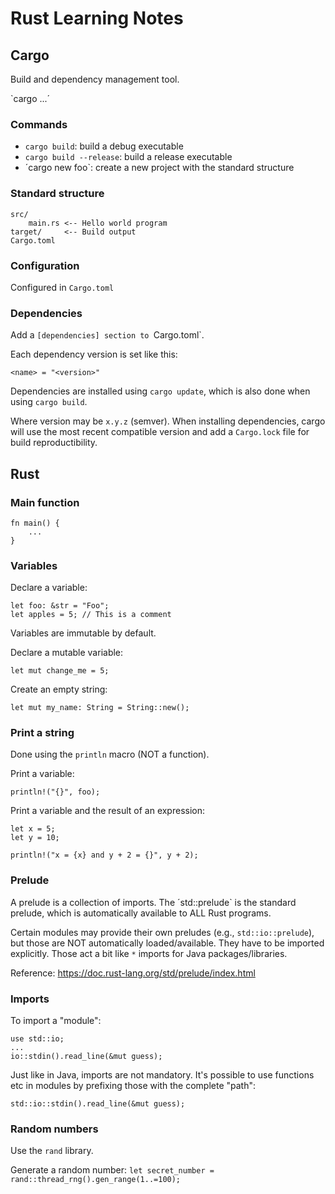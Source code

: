 # Rust Learning Notes

## Cargo
Build and dependency management tool.

`cargo ...´

### Commands
- `cargo build`: build a debug executable
- `cargo build --release`: build a release executable
- ´cargo new foo`: create a new project with the standard structure

### Standard structure

```
src/
    main.rs <-- Hello world program
target/     <-- Build output
Cargo.toml
```

### Configuration
Configured in `Cargo.toml`

### Dependencies
Add a `[dependencies] section to `Cargo.toml`.

Each dependency version is set like this:

```
<name> = "<version>"
```

Dependencies are installed using `cargo update`, which is also done when using `cargo build`.

Where version may be `x.y.z` (semver). When installing dependencies, cargo will use the most recent compatible version and add a `Cargo.lock` file for build reproductibility.


## Rust

### Main function
```
fn main() {
    ...
}
```

### Variables

Declare a variable:
```
let foo: &str = "Foo";
let apples = 5; // This is a comment
```

Variables are immutable by default.

Declare a mutable variable:

```
let mut change_me = 5;
```

Create an empty string:

```
let mut my_name: String = String::new();
```

### Print a string
Done using the `println` macro (NOT a function).

Print a variable:

```
println!("{}", foo);
```

Print a variable and the result of an expression:

```
let x = 5;
let y = 10;

println!("x = {x} and y + 2 = {}", y + 2);
```

### Prelude
A prelude is a collection of imports.
The ´std::prelude` is the standard prelude, which is automatically available to ALL Rust programs.

Certain modules may provide their own preludes (e.g., `std::io::prelude`), but those are NOT automatically loaded/available. They have to be imported explicitly. Those act a bit like `*` imports for Java packages/libraries.

Reference: https://doc.rust-lang.org/std/prelude/index.html

### Imports
To import a "module":

```
use std::io;
...
io::stdin().read_line(&mut guess);
```

Just like in Java, imports are not mandatory. It's possible to use functions etc in modules by prefixing those with the complete "path":

```
std::io::stdin().read_line(&mut guess);
```

### Random numbers

Use the `rand` library.

Generate a random number: `let secret_number = rand::thread_rng().gen_range(1..=100);`
